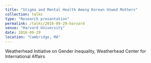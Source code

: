 ```yaml
---
title: "Stigma and Mental Health Among Korean Unwed Mothers"
collection: talks
type: "Research presentation"
permalink: /talks/2016-09-29-harvard
venue: "Harvard University"
date: 2016-09-29
location: "Cambridge, MA"
---
```


Weatherhead Initiative on Gender Inequality, Weatherhead Center for International Affairs
